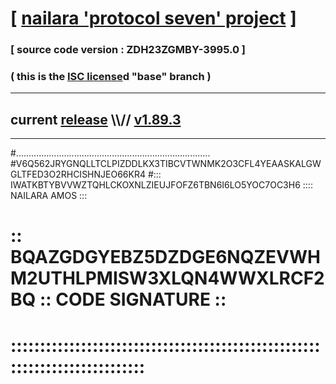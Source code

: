 
# [ [nailara 'protocol seven' project](http://nailara.network/) ]

### [ source code version : ZDH23ZGMBY-3995.0 ]

### ( this is the [ISC license](license)d "base" branch )
---
## current [release](https://github.com/nailara-technologies/protocol-7/releases) \\\\// [v1.89.3](https://github.com/nailara-technologies/protocol-7/releases/tag/v1.89.3)
---
#.............................................................................
#V6Q562JRYGNQLLTCLPIZDDLKX3TIBCVTWNMK2O3CFL4YEAASKALGWGLTFED3O2RHCISHNJEO66KR4
#::: IWATKBTYBVVWZTQHLCKOXNLZIEUJFOFZ6TBN6I6LO5YOC7OC3H6 :::: NAILARA AMOS :::
# :: BQAZGDGYEBZ5DZDGE6NQZEVWHM2UTHLPMISW3XLQN4WWXLRCF2BQ :: CODE SIGNATURE ::
# ::::::::::::::::::::::::::::::::::::::::::::::::::::::::::::::::::::::::::::
